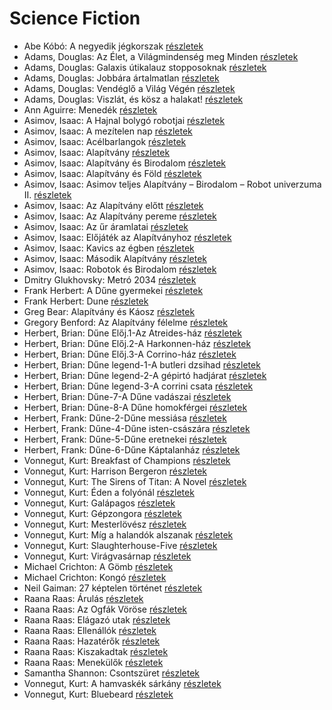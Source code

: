 # Science Fiction

- Abe Kóbó: A negyedik jégkorszak [részletek](_details/Abe%20K%C3%B3b%C3%B3.md#id_948)
- Adams, Douglas: Az Élet, a Világmindenség meg Minden [részletek](_details/Adams%2C%20Douglas.md#id_196)
- Adams, Douglas: Galaxis útikalauz stopposoknak [részletek](_details/Adams%2C%20Douglas.md#id_197)
- Adams, Douglas: Jobbára ártalmatlan [részletek](_details/Adams%2C%20Douglas.md#id_198)
- Adams, Douglas: Vendéglő a Világ Végén [részletek](_details/Adams%2C%20Douglas.md#id_199)
- Adams, Douglas: Viszlát, és kösz a halakat! [részletek](_details/Adams%2C%20Douglas.md#id_200)
- Ann Aguirre: Menedék [részletek](_details/Ann%20Aguirre.md#id_1518)
- Asimov, Isaac: A Hajnal bolygó robotjai [részletek](_details/Asimov%2C%20Isaac.md#id_1167)
- Asimov, Isaac: A mezítelen nap [részletek](_details/Asimov%2C%20Isaac.md#id_1174)
- Asimov, Isaac: Acélbarlangok [részletek](_details/Asimov%2C%20Isaac.md#id_1187)
- Asimov, Isaac: Alapítvány [részletek](_details/Asimov%2C%20Isaac.md#id_1186)
- Asimov, Isaac: Alapítvány és Birodalom [részletek](_details/Asimov%2C%20Isaac.md#id_1185)
- Asimov, Isaac: Alapítvány és Föld [részletek](_details/Asimov%2C%20Isaac.md#id_1184)
- Asimov, Isaac: Asimov teljes Alapítvány – Birodalom – Robot univerzuma II. [részletek](_details/Asimov%2C%20Isaac.md#id_1180)
- Asimov, Isaac: Az Alapítvány előtt [részletek](_details/Asimov%2C%20Isaac.md#id_1183)
- Asimov, Isaac: Az Alapítvány pereme [részletek](_details/Asimov%2C%20Isaac.md#id_1182)
- Asimov, Isaac: Az űr áramlatai [részletek](_details/Asimov%2C%20Isaac.md#id_1181)
- Asimov, Isaac: Előjáték az Alapítványhoz [részletek](_details/Asimov%2C%20Isaac.md#id_1179)
- Asimov, Isaac: Kavics az égben [részletek](_details/Asimov%2C%20Isaac.md#id_1177)
- Asimov, Isaac: Második Alapítvány [részletek](_details/Asimov%2C%20Isaac.md#id_1175)
- Asimov, Isaac: Robotok és Birodalom [részletek](_details/Asimov%2C%20Isaac.md#id_1173)
- Dmitry Glukhovsky: Metró 2034 [részletek](_details/Dmitry%20Glukhovsky.md#id_355)
- Frank Herbert: A Dűne gyermekei [részletek](_details/Frank%20Herbert.md#id_184)
- Frank Herbert: Dune [részletek](_details/Frank%20Herbert.md#id_182)
- Greg Bear: Alapítvány és Káosz [részletek](_details/Greg%20Bear.md#id_1169)
- Gregory Benford: Az Alapítvány félelme [részletek](_details/Gregory%20Benford.md#id_1168)
- Herbert, Brian: Dűne Előj.1-Az Atreides-ház [részletek](_details/Herbert%2C%20Brian.md#id_188)
- Herbert, Brian: Dűne Előj.2-A Harkonnen-ház [részletek](_details/Herbert%2C%20Brian.md#id_189)
- Herbert, Brian: Dűne Előj.3-A Corrino-ház [részletek](_details/Herbert%2C%20Brian.md#id_190)
- Herbert, Brian: Dűne legend-1-A butleri dzsihad [részletek](_details/Herbert%2C%20Brian.md#id_191)
- Herbert, Brian: Dűne legend-2-A gépirtó hadjárat [részletek](_details/Herbert%2C%20Brian.md#id_192)
- Herbert, Brian: Dűne legend-3-A corrini csata [részletek](_details/Herbert%2C%20Brian.md#id_193)
- Herbert, Brian: Dűne-7-A Dűne vadászai [részletek](_details/Herbert%2C%20Brian.md#id_194)
- Herbert, Brian: Dűne-8-A Dűne homokférgei [részletek](_details/Herbert%2C%20Brian.md#id_195)
- Herbert, Frank: Dűne-2-Dűne messiása [részletek](_details/Herbert%2C%20Frank.md#id_183)
- Herbert, Frank: Dűne-4-Dűne isten-császára [részletek](_details/Herbert%2C%20Frank.md#id_185)
- Herbert, Frank: Dűne-5-Dűne eretnekei [részletek](_details/Herbert%2C%20Frank.md#id_186)
- Herbert, Frank: Dűne-6-Dűne Káptalanház [részletek](_details/Herbert%2C%20Frank.md#id_187)
- Vonnegut, Kurt: Breakfast of Champions [részletek](_details/Vonnegut%2C%20Kurt.md#id_1614)
- Vonnegut, Kurt: Harrison Bergeron [részletek](_details/Vonnegut%2C%20Kurt.md#id_748)
- Vonnegut, Kurt: The Sirens of Titan: A Novel [részletek](_details/Vonnegut%2C%20Kurt.md#id_1621)
- Vonnegut, Kurt: Éden a folyónál [részletek](_details/Vonnegut%2C%20Kurt.md#id_1624)
- Vonnegut, Kurt: Galápagos [részletek](_details/Vonnegut%2C%20Kurt.md#id_1619)
- Vonnegut, Kurt: Gépzongora [részletek](_details/Vonnegut%2C%20Kurt.md#id_1618)
- Vonnegut, Kurt: Mesterlövész [részletek](_details/Vonnegut%2C%20Kurt.md#id_1622)
- Vonnegut, Kurt: Míg a halandók alszanak [részletek](_details/Vonnegut%2C%20Kurt.md#id_1617)
- Vonnegut, Kurt: Slaughterhouse-Five [részletek](_details/Vonnegut%2C%20Kurt.md#id_1620)
- Vonnegut, Kurt: Virágvasárnap [részletek](_details/Vonnegut%2C%20Kurt.md#id_1627)
- Michael Crichton: A Gömb [részletek](_details/Michael%20Crichton.md#id_753)
- Michael Crichton: Kongó [részletek](_details/Michael%20Crichton.md#id_756)
- Neil Gaiman: 27 képtelen történet [részletek](_details/Neil%20Gaiman.md#id_665)
- Raana Raas: Árulás [részletek](_details/Raana%20Raas.md#id_1672)
- Raana Raas: Az Ogfák Vöröse [részletek](_details/Raana%20Raas.md#id_1670)
- Raana Raas: Elágazó utak [részletek](_details/Raana%20Raas.md#id_1674)
- Raana Raas: Ellenállók [részletek](_details/Raana%20Raas.md#id_1675)
- Raana Raas: Hazatérők [részletek](_details/Raana%20Raas.md#id_1673)
- Raana Raas: Kiszakadtak [részletek](_details/Raana%20Raas.md#id_1671)
- Raana Raas: Menekülők [részletek](_details/Raana%20Raas.md#id_1676)
- Samantha Shannon: Csontszüret [részletek](_details/Samantha%20Shannon.md#id_1005)
- Vonnegut, Kurt: A hamvaskék sárkány [részletek](_details/Vonnegut%2C%20Kurt.md#id_1701)
- Vonnegut, Kurt: Bluebeard [részletek](_details/Vonnegut%2C%20Kurt.md#id_1702)